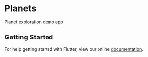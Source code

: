 # Planets

Planet exploration demo app

## Getting Started

For help getting started with Flutter, view our online
[documentation](https://flutter.io/).
